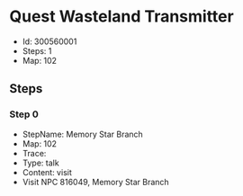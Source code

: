 # Quest Wasteland Transmitter

- Id: 300560001
- Steps: 1
- Map: 102

## Steps

### Step 0
- StepName:  Memory Star Branch
- Map:  102
- Trace:  
- Type:  talk
- Content:  visit
- Visit NPC 816049, Memory Star Branch



